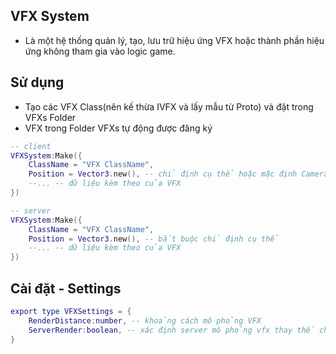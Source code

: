 ## VFX System
- Là một hệ thống quản lý, tạo, lưu trữ hiệu ứng VFX hoặc thành phần hiệu ứng không tham gia vào logic game.

## Sử dụng
- Tạo các VFX Class(nên kế thừa IVFX và lấy mẫu từ Proto) và đặt trong VFXs Folder
- VFX trong Folder VFXs tự động được đăng ký
```lua
-- client
VFXSystem:Make({
    ClassName = "VFX ClassName",
    Position = Vector3.new(), -- chỉ định cụ thể hoặc mặc định Camera Position
    --... -- dữ liệu kèm theo của VFX
})
```
```lua
-- server
VFXSystem:Make({
    ClassName = "VFX ClassName",
    Position = Vector3.new(), -- bắt buộc chỉ định cụ thể
    --... -- dữ liệu kèm theo của VFX
})
```
## Cài đặt - Settings
```lua
export type VFXSettings = {
    RenderDistance:number, -- khoảng cách mô phỏng VFX
    ServerRender:boolean, -- xác định server mô phỏng vfx thay thế cho fire dữ liệu
}
```